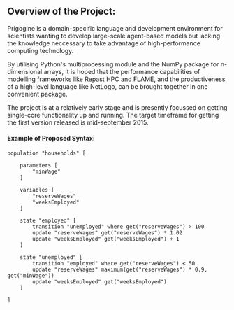 ## Overview of the Project:

Prigogine is a domain-specific language and development environment for scientists wanting to develop large-scale agent-based models but lacking the knowledge neccessary to take advantage of high-performance computing technology.

By utilising Python's multiprocessing module and the NumPy package for n-dimensional arrays, it is hoped that the performance capabilities of modelling frameworks like Repast HPC and FLAME, and the productiveness of a high-level language like NetLogo, can be brought together in one convenient package.

The project is at a relatively early stage and is presently focussed on getting single-core functionality up and running. The target timeframe for getting the first version released is mid-september 2015.

#### Example of Proposed Syntax:

    population "households" [

        parameters [
            "minWage"
        ]

        variables [
            "reserveWages"
            "weeksEmployed"
        ]

        state "employed" [
            transition "unemployed" where get("reserveWages") > 100
            update "reserveWages" get("reserveWages") * 1.02
            update "weeksEmployed" get("weeksEmployed") + 1
        ]

        state "unemployed" [
            transition "employed" where get("reserveWages") < 50
            update "reserveWages" maximum(get("reserveWages") * 0.9, get("minWage"))
            update "weeksEmployed" get("weeksEmployed")
        ]

    ]


